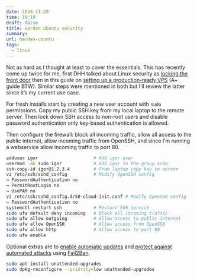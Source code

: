 ```yaml
---
date: 2024-11-20
time: 19:19
draft: false
title: Harden Ubuntu security
summary: 
url: harden-ubuntu
tags:
  - linux
---
```

Not as hard as I thought at least to cover the essentials. This has recently come up twice for me, first DHH talked about Linux security as [locking the front door](https://youtu.be/-cEn_83zRFw?si=iYoeUfJa09DFtO6h&t=2138) then in this guide on [setting up a production-ready VPS](https://www.youtube.com/watch?v=F-9KWQByeU0&t=1354s) (A+ guide BTW). Similar steps were mentioned in both but I’ll review the latter since it’s my current use case.

For fresh installs start by creating a new user account with `sudo` permissions. Copy my public SSH key from my local laptop to the remote server. Then lock down SSH access to non-root users and disable password authentication only key-based authentication is allowed.

Then configure the firewall: block all incoming traffic, allow all access to the public internet, allow incoming traffic from OpenSSH, and since I’m running a webservice allow incoming traffic to port 80.

```bash
adduser igor                     # Add igor user
usermod -aG sudo igor            # Add igor to the group sudo
ssh-copy-id igor@1.2.3.4         # From laptop copy key to server
vi /etc/ssh/sshd_config          # Modify OpenSSH config
→ PasswordAuthentication no
→ PermitRootLogin no
→ UsePAM no
vi /etc/ssh/sshd_config.d/50-cloud-init.conf # Modify OpenSSH config
→ PasswordAuthentication no
systemctl restart ssh            # Restart SSH service
sudo ufw default deny incoming   # Block all incoming traffic
sudo ufw allow outgoing          # Allow access to public internet
sudo ufw allow OpenSSH           # Allow access from OpenSSH
sudo ufw allow http              # Allow access to port 80
sudo ufw enable
```

Optional extras are to [enable automatic updates](https://linuxcapable.com/how-to-configure-unattended-upgrades-on-ubuntu-linux/) and [protect against automated attacks](https://www.hostinger.com/tutorials/fail2ban-configuration) using [Fail2Ban](https://github.com/fail2ban/fail2ban).

```bash
sudo apt install unattended-upgrades
sudo dpkg-reconfigure --priority=low unattended-upgrades
```